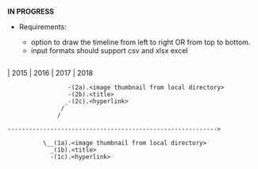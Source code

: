 **IN PROGRESS**



+ Requirements:
  - option to draw the timeline from left to right OR from top to bottom. 
  - input formats should support csv and xlsx excel 
  
  
  ```
 |      2015     |     2016     |        2017      |   2018


                     -(2a).<image thumbnail from local directory>
                     -(2b).<title>
                    _-(2c).<hyperlink>
                   /
                  / 
 ```----------------------------------------------------------->```
 ```      \
           \__(1a).<image thumbnail from local directory>
             _(1b).<title>
             -(1c).<hyperlink>
```
